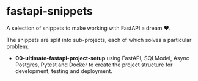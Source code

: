 # fastapi-snippets

A selection of snippets to make working with FastAPI a dream ❤️.

The snippets are split into sub-projects, each of which solves a particular problem:

- **00-ultimate-fastapi-project-setup** using FastAPI, SQLModel, Async Postgres, Pytest and Docker to create the project structure for development, testing and deployment.
